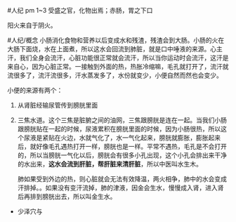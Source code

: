 #人纪 
pm 1~3
受盛之官，化物出焉；赤肠，胃之下口

阳火来自于阴火。

#人纪/概念 
小肠消化食物和营养以后变成水和残渣，残渣会到大肠。小肠的火在大肠下面烧，水在上面煮，所以这水会回流到肺脏，就是口中唾液的来源。心主汗，我们全身会流汗，心脏功能很正常就会流汗，所以当你运动时会流汗，这汗是来自心，因为心脏正常。一接触到外面的热，热胀冷缩嘛，毛孔就打开了，流汗就流很多了，流汗流很多，汗水蒸发多了，水份就变少，小便自然而然也会变少。

小便的来源有两个：
1. 从肾脏经输尿管传到膀胱里面
2. 三焦水道。这个三焦是脏腑之间的油网，三焦跟膀胱是连在一起。当我们小肠跟膀胱贴在一起的时候，尿液累积在膀胱里面的时候，因为小肠很热，所以这个尿液是紧贴在火边，水就气化了，水一气化起来，膀胱就膨胀，膨胀起来后，就好像毛孔遇热打开一样，膀胱也是一样。平常不遇热，毛孔是不会打开的，所以当膀胱一气化以后，膀胱会有很多小孔出现，这个小孔会排出来干净的水出来，**这水会流到肝脏，帮肝脏来清肝脏**，所以中医叫水生木。
   
   肺如果受到外边的热，则心脏就会无法有效降温，两火相争，肺中的水会变成汗排掉。。如果没有变汗流掉，肺的津液，因金会生水，慢慢成入肾，进入肾后再排到膀胱出去，所以叫金生水。
- 少泽穴与

























